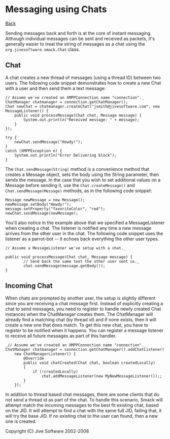 Messaging using Chats
=====================

[Back](index.md)

Sending messages back and forth is at the core of instant messaging. Although
individual messages can be sent and received as packets, it's generally easier
to treat the string of messages as a chat using the
`org.jivesoftware.smack.Chat` class.

Chat
----

A chat creates a new thread of messages (using a thread ID) between two users.
The following code snippet demonstrates how to create a new Chat with a user
and then send them a text message:

```
// Assume we've created an XMPPConnection name "connection"._
ChatManager chatmanager = connection.getChatManager();
Chat newChat = chatmanager.createChat("jsmith@jivesoftware.com", new MessageListener() {
	public void processMessage(Chat chat, Message message) {
		System.out.println("Received message: " + message);
	}
});

try {
	newChat.sendMessage("Howdy!");
}
catch (XMPPException e) {
	System.out.println("Error Delivering block");
}
```

The `Chat.sendMessage(String)` method is a convenience method that creates a
Message object, sets the body using the String parameter, then sends the
message. In the case that you wish to set additional values on a Message
before sending it, use the `Chat.createMessage()` and
`Chat.sendMessage(Message)` methods, as in the following code snippet:

```
Message newMessage = new Message();
newMessage.setBody("Howdy!");
message.setProperty("favoriteColor", "red");
newChat.sendMessage(newMessage);
```

You'll also notice in the example above that we specified a MessageListener
when creating a chat. The listener is notified any time a new message arrives
from the other user in the chat. The following code snippet uses the listener
as a parrot-bot -- it echoes back everything the other user types.

```
// Assume a MessageListener we've setup with a chat._

public void processMessage(Chat chat, Message message) {
		// Send back the same text the other user sent us._
		chat.sendMessage(message.getBody());
}
```

Incoming Chat
-------------

When chats are prompted by another user, the setup is slightly different since
you are receiving a chat message first. Instead of explicitly creating a chat
to send messages, you need to register to handle newly created Chat instances
when the ChatManager creates them.  The ChatManager will already find a
matching chat (by thread id) and if none exists, then it will create a new one
that does match. To get this new chat, you have to register to be notified
when it happens. You can register a message listener to receive all future
messages as part of this handler.

```
_// Assume we've created an XMPPConnection name "connection"._
ChatManager chatmanager = connection.getChatManager().addChatListener(
	new ChatManagerListener() {
		@Override
		public void chatCreated(Chat chat, boolean createdLocally)
		{
			if (!createdLocally)
				chat.addMessageListener(new MyNewMessageListener());;
		}
	});
```

In addition to thread based chat messages, there are some clients that do not
send a thread id as part of the chat. To handle this scenario, Smack will
attempt match the incoming messages to the best fit existing chat, based on
the JID. It will attempt to find a chat with the same full JID, failing that,
it will try the base JID. If no existing chat to the user can found, then a
new one is created.

Copyright (C) Jive Software 2002-2008
